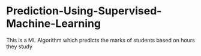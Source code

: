 # Prediction-Using-Supervised-Machine-Learning

This is a ML Algorithm which predicts the marks of students based on hours they study 
